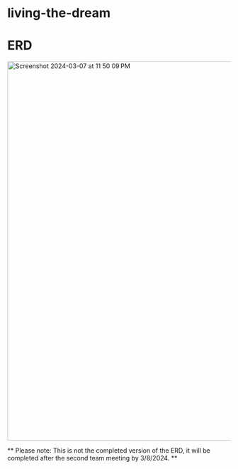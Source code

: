# living-the-dream

# ERD

<img width="855" alt="Screenshot 2024-03-07 at 11 50 09 PM" src="https://github.com/Zekkune/living-the-dream/assets/139939637/11a89baa-5960-41ff-83e2-2d7ca684451f">

** Please note: This is not the completed version of the ERD, it will be completed after the second team meeting by 3/8/2024. **
